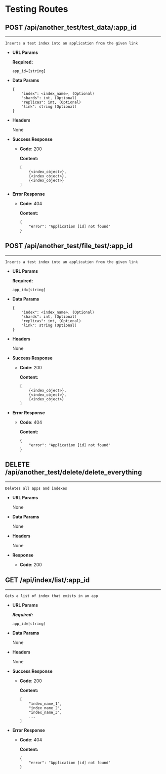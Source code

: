 # Testing Routes

## POST /api/another_test/test_data/:app_id
----
    Inserts a test index into an application from the given link

* **URL Params**

    **Required:**

    `app_id=[string]`

* **Data Params**

    ```
    {
        "index": <index_name>, (Optional)
        "shards": int, (Optional)
        "replicas": int, (Optional)
        "link": string (Optional)
    }
    ```

* **Headers**

    None

* **Success Response**
    * **Code:** 200
    
        **Content:**
        ```
        [
            {<index_object>},
            {<index_object>},
            {<index_object>}
        ]
        ```
* **Error Response**
    * **Code:** 404
        
        **Content:**

        ```
        {
            "error": "Application [id] not found"
        }
        ```

## POST /api/another_test/file_test/:app_id
----
    Inserts a test index into an application from the given link

* **URL Params**

    **Required:**

    `app_id=[string]`

* **Data Params**

    ```
    {
        "index": <index_name>, (Optional)
        "shards": int, (Optional)
        "replicas": int, (Optional)
        "link": string (Optional)
    }
    ```

* **Headers**

    None

* **Success Response**
    * **Code:** 200
    
        **Content:**
        ```
        [
            {<index_object>},
            {<index_object>},
            {<index_object>}
        ]
        ```
* **Error Response**
    * **Code:** 404
        
        **Content:**

        ```
        {
            "error": "Application [id] not found"
        }
        ```

## DELETE /api/another_test/delete/delete_everything
----
    Deletes all apps and indexes

* **URL Params**

    None

* **Data Params**

    None

* **Headers**

    None

* **Response**
    * **Code:** 200
    

## GET /api/index/list/:app_id
----
    Gets a list of index that exists in an app

* **URL Params**

    ***Required:***

    `app_id=[string]`


* **Data Params**

    None

* **Headers**

    None

* **Success Response**
    * **Code:** 200
    
        **Content:**
        ```
        [
            "index_name_1",
            "index_name_2",
            "index_name_3",
            ...
        ]
        ```
* **Error Response**
    * **Code:** 404
        
        **Content:**
        ```
        {
            "error": "Application [id] not found"
        }
        ```